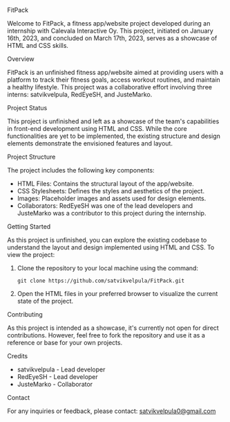 FitPack

Welcome to FitPack, a fitness app/website project developed during an internship with Calevala Interactive Oy. 
This project, initiated on January 16th, 2023, and concluded on March 17th, 2023, serves as a showcase of HTML and CSS skills.

Overview

FitPack is an unfinished fitness app/website aimed at providing users with a platform to track their fitness goals, access workout routines, 
and maintain a healthy lifestyle. This project was a collaborative effort involving three interns: satvikvelpula, RedEyeSH, and JusteMarko.

Project Status

This project is unfinished and left as a showcase of the team's capabilities in front-end development using HTML and CSS. 
While the core functionalities are yet to be implemented, the existing structure and design elements demonstrate the envisioned features and layout.

Project Structure

The project includes the following key components:
- HTML Files: Contains the structural layout of the app/website.
- CSS Stylesheets: Defines the styles and aesthetics of the project.
- Images: Placeholder images and assets used for design elements.
- Collaborators: RedEyeSH was one of the lead developers and JusteMarko was a contributor to this project during the internship.

Getting Started

As this project is unfinished, you can explore the existing codebase to understand the layout and design implemented using HTML and CSS. To view the project:

1. Clone the repository to your local machine using the command:
   
   ```
   git clone https://github.com/satvikvelpula/FitPack.git
   ```

3. Open the HTML files in your preferred browser to visualize the current state of the project.

Contributing

As this project is intended as a showcase, it's currently not open for direct contributions. 
However, feel free to fork the repository and use it as a reference or base for your own projects.

Credits

- satvikvelpula - Lead developer
- RedEyeSH - Lead developer
- JusteMarko - Collaborator

Contact

For any inquiries or feedback, please contact: satvikvelpula0@gmail.com
